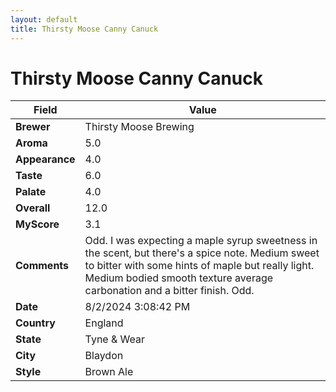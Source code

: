 ```yaml
---
layout: default
title: Thirsty Moose Canny Canuck
---
```


# Thirsty Moose Canny Canuck

| Field         | Value                                                                                                   |
|---------------|---------------------------------------------------------------------------------------------------------|
| **Brewer**    | Thirsty Moose Brewing                                                                                        |
| **Aroma**     | 5.0                                                                                         |
| **Appearance**| 4.0                                                                                    |
| **Taste**     | 6.0                                                                                         |
| **Palate**    | 4.0                                                                                        |
| **Overall**   | 12.0                                                                                       |
| **MyScore**   | 3.1                                                                                       |
| **Comments**  | Odd. I was expecting a maple syrup sweetness in the scent, but there's a spice note. Medium sweet to bitter with some hints of maple but really light. Medium bodied smooth texture average carbonation and a bitter finish.  Odd.                                                                                      |
| **Date**      | 8/2/2024 3:08:42 PM                                                                                          |
| **Country**   | England                                                                                       |
| **State**     | Tyne &amp; Wear                                                                                         |
| **City**      | Blaydon                                                                                          |
| **Style**     | Brown Ale                                                                                         |
